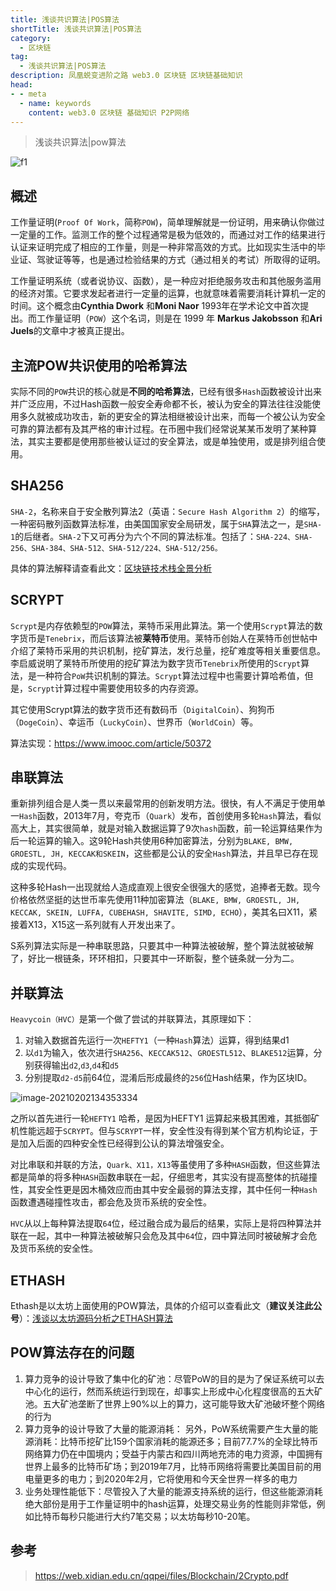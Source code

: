 ```yaml
---
title: 浅谈共识算法|POS算法
shortTitle: 浅谈共识算法|POS算法
category:
  - 区块链
tag:
  - 浅谈共识算法|POS算法
description: 凤凰蜕变进阶之路 web3.0 区块链 区块链基础知识  
head:
- - meta
  - name: keywords
    content: web3.0 区块链 基础知识 P2P网络 
---
```

> 浅谈共识算法|pow算法

![f1](https://tva1.sinaimg.cn/large/008eGmZEgy1gn80djrtwej30d606tmxc.jpg)

## 概述

工作量证明(`Proof Of Work`，简称`POW`)，简单理解就是一份证明，用来确认你做过一定量的工作。监测工作的整个过程通常是极为低效的，而通过对工作的结果进行认证来证明完成了相应的工作量，则是一种非常高效的方式。比如现实生活中的毕业证、驾驶证等等，也是通过检验结果的方式（通过相关的考试）所取得的证明。

工作量证明系统（或者说协议、函数），是一种应对拒绝服务攻击和其他服务滥用的经济对策。它要求发起者进行一定量的运算，也就意味着需要消耗计算机一定的时间。这个概念由**Cynthia Dwork** 和**Moni Naor** 1993年在学术论文中首次提出。而工作量证明（`POW`）这个名词，则是在 1999 年 **Markus Jakobsson** 和**Ari Juels**的文章中才被真正提出。

## 主流POW共识使用的哈希算法

实际不同的`POW`共识的核心就是**不同的哈希算法**，已经有很多`Hash`函数被设计出来并广泛应用，不过Hash函数一般安全寿命都不长，被认为安全的算法往往没能使用多久就被成功攻击，新的更安全的算法相继被设计出来，而每一个被公认为安全可靠的算法都有及其严格的审计过程。在币圈中我们经常说某某币发明了某种算法，其实主要都是使用那些被认证过的安全算法，或是单独使用，或是排列组合使用。

## SHA256

`SHA-2`，名称来自于安全散列算法2（英语：`Secure Hash Algorithm 2`）的缩写，一种密码散列函数算法标准，由美国国家安全局研发，属于`SHA`算法之一，是`SHA-1`的后继者。`SHA-2`下又可再分为六个不同的算法标准。包括了：`SHA-224、SHA-256、SHA-384、SHA-512、SHA-512/224、SHA-512/256。`

具体的算法解释请查看此文：[区块链技术栈全景分析](https://github.com/blockchainGuide)

## SCRYPT

`Scrypt`是内存依赖型的`POW`算法，莱特币采用此算法。第一个使用`Scrypt`算法的数字货币是`Tenebrix`，而后该算法被**莱特币**使用。莱特币创始人在莱特币创世帖中介绍了莱特币采用的共识机制，挖矿算法，发行总量，挖矿难度等相关重要信息。李启威说明了莱特币所使用的挖矿算法为数字货币`Tenebrix`所使用的`Scrypt`算法，是一种符合`PoW`共识机制的算法。`Scrypt`算法过程中也需要计算哈希值，但是，`Scrypt`计算过程中需要使用较多的内存资源。

其它使用Scrypt算法的数字货币还有数码币（`DigitalCoin`）、狗狗币（`DogeCoin`）、幸运币（`LuckyCoin`）、世界币（`WorldCoin`）等。

算法实现：<https://www.imooc.com/article/50372>

## 串联算法

重新排列组合是人类一贯以来最常用的创新发明方法。很快，有人不满足于使用单一`Hash`函数，2013年7月，夸克币（`Quark`）发布，首创使用多轮`Hash`算法，看似高大上，其实很简单，就是对输入数据运算了9次`hash`函数，前一轮运算结果作为后一轮运算的输入。这9轮Hash共使用6种加密算法，分别为`BLAKE, BMW, GROESTL, JH, KECCAK和SKEIN`，这些都是公认的安全`Hash`算法，并且早已存在现成的实现代码。

这种多轮Hash一出现就给人造成直观上很安全很强大的感觉，追捧者无数。现今价格依然坚挺的达世币率先使用11种加密算法（`BLAKE, BMW, GROESTL, JH, KECCAK, SKEIN, LUFFA, CUBEHASH, SHAVITE, SIMD, ECHO`），美其名曰X11，紧接着X13，X15这一系列就有人开发出来了。

S系列算法实际是一种串联思路，只要其中一种算法被破解，整个算法就被破解了，好比一根链条，环环相扣，只要其中一环断裂，整个链条就一分为二。

## 并联算法

`Heavycoin（HVC）`是第一个做了尝试的并联算法，其原理如下：

1. 对输入数据首先运行一次`HEFTY1`（一种`Hash`算法）运算，得到结果d1
2. 以`d1`为输入，依次进行`SHA256`、`KECCAK512`、`GROESTL512`、`BLAKE512`运算，分别获得输出`d2`,`d3`,`d4`和`d5`
3. 分别提取`d2-d5`前64位，混淆后形成最终的`256`位Hash结果，作为区块ID。

![image-20210202134353334](https://tva1.sinaimg.cn/large/008eGmZEgy1gn950ksww1j31e60fetfh.jpg)

之所以首先进行一轮`HEFTY1` 哈希，是因为HEFTY1 运算起来极其困难，其抵御矿机性能远超于`SCRYPT`。但与`SCRYPT`一样，安全性没有得到某个官方机构论证，于是加入后面的四种安全性已经得到公认的算法增强安全。

对比串联和并联的方法，`Quark、X11，X13`等虽使用了多种`HASH`函数，但这些算法都是简单的将多种`HASH`函数串联在一起，仔细思考，其实没有提高整体的抗碰撞性，其安全性更是因木桶效应而由其中安全最弱的算法支撑，其中任何一种`Hash`函数遭遇碰撞性攻击，都会危及货币系统的安全性。

`HVC`从以上每种算法提取`64`位，经过融合成为最后的结果，实际上是将四种算法并联在一起，其中一种算法被破解只会危及其中`64`位，四中算法同时被破解才会危及货币系统的安全性。

## ETHASH

Ethash是以太坊上面使用的POW算法，具体的介绍可以查看此文（**建议关注此公号**）：[浅谈以太坊源码分析之ETHASH算法](https://mp.weixin.qq.com/s?__biz=MzU2MjY5MzcyMQ==&mid=2247484167&idx=1&sn=1cbec62883c0200c7be39e6986cd53e4&scene=19#wechat_redirect)

## POW算法存在的问题

1. 算力竞争的设计导致了集中化的矿池：尽管PoW的目的是为了保证系统可以去中心化的运行，然而系统运行到现在，却事实上形成中心化程度很高的五大矿池。五大矿池垄断了世界上90%以上的算力，这可能导致大矿池破坏整个网络的行为
2. 算力竞争的设计导致了大量的能源消耗： 另外，PoW系统需要产生大量的能源消耗：比特币挖矿比159个国家消耗的能源还多；目前77.7%的全球比特币网络算力仍在中国境内；受益于内蒙古和四川两地充沛的电力资源，中国拥有世界上最多的比特币矿场；到2019年7月，比特币网络将需要比美国目前的用电量更多的电力；到2020年2月，它将使用和今天全世界一样多的电力
3. 业务处理性能低下：尽管投入了大量的能源支持系统的运行，但这些能源消耗绝大部份是用于工作量证明中的hash运算，处理交易业务的性能则非常低，例如比特币每秒只能进行大约7笔交易；以太坊每秒10-20笔。

## 参考

> <https://web.xidian.edu.cn/qqpei/files/Blockchain/2Crypto.pdf>
